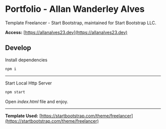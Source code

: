 # Portfolio - Allan Wanderley Alves

Template Freelancer - Start Bootstrap, maintained for Start Bootstrap LLC.

**Access:**
[https://allanalves23.dev](https://allanalves23.dev)

## Develop

Install dependencies

```bash
npm i
```

____

Start Local Http Server

```bash
npm start
```

Open _index.html_ file and enjoy.

___

**Template Used:**
[https://startbootstrap.com/theme/freelancer](https://startbootstrap.com/theme/freelancer)

